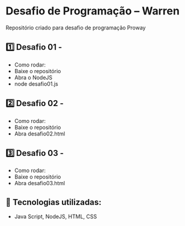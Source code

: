 # Desafio de Programação – Warren 
Repositório criado para desafio de programação Proway


## 1️⃣ Desafio 01 -
- Como rodar:
- Baixe o repositório 
- Abra o NodeJS 
- node desafio01.js 

## 2️⃣ Desafio 02 -
- Como rodar:
- Baixe o repositório  
- Abra desafio02.html

## 3️⃣ Desafio 03 -
- Como rodar:
- Baixe o repositório 
- Abra desafio03.html

## 🔧 Tecnologias utilizadas:

- Java Script, NodeJS, HTML, CSS



